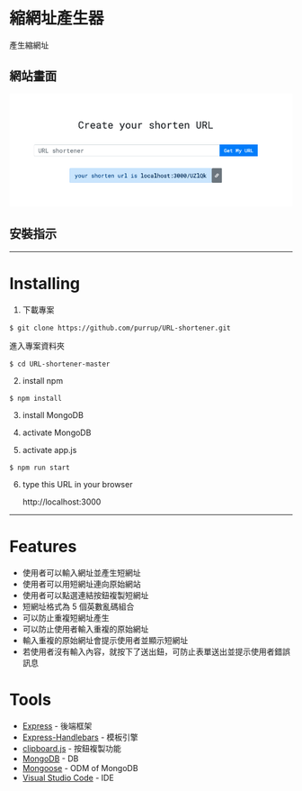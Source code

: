 # 縮網址產生器

產生縮網址

## 網站畫面

![image](https://github.com/purrup/URL-shortener/blob/master/public/img/index.png)

## 安裝指示

---

# Installing

1. 下載專案

```
$ git clone https://github.com/purrup/URL-shortener.git
```

進入專案資料夾

```
$ cd URL-shortener-master
```

2. install npm

```
$ npm install
```

3. install MongoDB

4. activate MongoDB

5. activate app.js

```
$ npm run start
```

6. type this URL in your browser

   http://localhost:3000

---

# Features

- 使用者可以輸入網址並產生短網址
- 使用者可以用短網址連向原始網站
- 使用者可以點選連結按鈕複製短網址
- 短網址格式為 5 個英數亂碼組合
- 可以防止重複短網址產生
- 可以防止使用者輸入重複的原始網址
- 輸入重複的原始網址會提示使用者並顯示短網址
- 若使用者沒有輸入內容，就按下了送出鈕，可防止表單送出並提示使用者錯誤訊息

# Tools

- [Express](https://www.npmjs.com/package/express) - 後端框架
- [Express-Handlebars](https://www.npmjs.com/package/express-handlebars) - 模板引擎
- [clipboard.js](https://clipboardjs.com/) - 按鈕複製功能
- [MongoDB](https://www.mongodb.com/) - DB
- [Mongoose](https://www.npmjs.com/package/mongoose) - ODM of MongoDB
- [Visual Studio Code](https://visualstudio.microsoft.com/zh-hant/) - IDE
